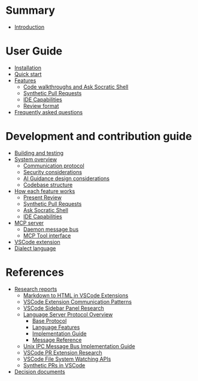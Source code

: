 # Summary

<!-- Claude: consult chapters in this file for deeper background on topics as needed -->

- [Introduction](./introduction.md) <!-- 💡: Project overview, problem statement, and relationship to socratic shell ecosystem -->

# User Guide <!-- 💡: End-user documentation for people using Dialectic in their AI development workflow -->

- [Installation](./installation.md) <!-- 💡: Step-by-step setup for both VSCode extension and MCP server components -->
- [Quick start](./quick-start.md) <!-- 💡: Basic workflow example showing AI assistant → review display → navigation cycle -->
- [Features]() <!-- 💡: Explains how to use each feature -->
    - [Code walkthroughs and Ask Socratic Shell](./present-review.md) <!-- 💡: Give examples of how to ask the agent to walk through code with you, what happens when you click links, and how you can use Ask Socratic Shell. -->
    - [Synthetic Pull Requests](./synthetic-pr.md) <!-- 💡: How to create PR-like reviews from LLM code changes, with AI insight comments (💡❓TODO/FIXME) and familiar review workflows for approving/requesting changes -->
    - [IDE Capabilities](./ide-capabilities.md) <!-- 💡: Natural language interface to VSCode/LSP features, current capabilities, and implementation details -->
    - [Review format](./review-format.md) <!-- 💡: Explains file:line syntax, reference-style links [file:line][], and markdown conventions AI assistants should follow -->
- [Frequently asked questions](./faq.md) <!-- 💡: Anticipated user questions about common errors, expected workflow, purpose, comparisons with other tools, etc -->

# Development and contribution guide <!-- 💡: Technical documentation for contributors and people wanting to understand system internals -->

- [Building and testing](./design/build-and-test.md) <!-- 💡: Development environment setup, build process, and testing procedures -->
- [System overview](./design/overview.md) <!-- 💡: High-level architecture showing MCP server ↔ VSCode extension communication via Unix sockets -->
    - [Communication protocol](./design/protocol.md) <!-- 💡: JSON message format, Unix socket/named pipe IPC, and error handling between components -->
    - [Security considerations](./design/security.md) <!-- 💡: CSP headers, DOMPurify sanitization, and secure webview practices for markdown rendering -->
    - [AI Guidance design considerations](./design/ai-guidance.md) <!-- 💡: Design decisions made specifically to work well with AI collaboration patterns from socratic shell -->
    - [Codebase structure](./design/codebase-structure.md) <!-- 💡: Overview of project structure, key files, and how components connect for contributors -->
- [How each feature works]() <!-- 💡: Walk through the flow of particular features -->
    - [Present Review](./design/present-review.md) <!-- 💡: How AI assistants present code reviews, message flows, and implementation details -->
    - [Synthetic Pull Requests](./design/synthetic-pr.md) <!-- 💡: Git operations with git2, AI comment parsing (💡❓TODO/FIXME), MCP tool implementation, and VSCode CommentController integration for PR-like workflows -->
    - [Ask Socratic Shell](./design/ask-socratic-shell.md) <!-- 💡: How Ask Socratic Shell works, message flows, and implementation details -->
    - [IDE Capabilities](./design/ide-capabilities.md) <!-- 💡: Natural language interface to VSCode/LSP features, current capabilities, and implementation details -->
- [MCP server](./design/mcp-server.md) <!-- 💡: Highlights of the MCP server  --> 
    - [Daemon message bus](./design/daemon.md) <!-- 💡: Central message router implementation, client management, process lifecycle, and Unix socket server architecture -->
    - [MCP Tool interface](./design/mcp-tool-interface.md) <!-- 💡: API specification for AI assistants calling present_review tool with markdown content -->
- [VSCode extension](./design/extension.md) <!-- 💡: Highlights of the VSCode Extension design and implementation: activation, establishing IPC protocol -->
- [Dialect language](./design/dialect-language.md) <!-- 💡: JSON mini-language semantics for IDE operations - function composition, value types, and execution model -->

# References

- [Research reports]() <!-- 💡: Background research that informed design decisions - consult when discussing related technical topics -->
    - [Markdown to HTML in VSCode Extensions](./references/markdown-to-html-in-vscode.md) <!-- 💡: Comprehensive guide on markdown-it dominance (95% of VSCode extensions), custom renderer rules for link handling, multi-layered approach (parser/webview/extension), security with CSP and DOMPurify, command URI patterns. Relevant for: markdown processing, custom link handling, webview security, VSCode extension patterns -->
    - [VSCode Extension Communication Patterns](./references/cli-extension-communication-guide.md) <!-- 💡: Four communication approaches between CLI tools and VSCode extensions: Unix socket/named pipe (recommended), HTTP server, file-based, and remote execution considerations. Covers environmentVariableCollection for discovery, cross-platform compatibility, security best practices. Relevant for: MCP server communication, IPC implementation, CLI-extension integration -->
    - [VSCode Sidebar Panel Research](./references/vscode-extensions-sidebar-panel-research-report.md) <!-- 💡: Complete guide for VSCode extension sidebar panels including TreeDataProvider registration, package.json configuration, debugging strategies. Covers TreeView vs Webview approaches for content display, common configuration issues, and systematic debugging steps. Relevant for: sidebar UI implementation, extension architecture, TreeView/Webview decisions -->
    - [Language Server Protocol Overview](./references/lsp-overview/README.md) <!-- 💡: LSP architecture solving M×N complexity problem with client-server model, JSON-RPC 2.0 messaging, multiple transport options (stdio, sockets, TCP, Node.js IPC). Reduces editor×language integrations from M×N to M+N. Relevant for: protocol design patterns, client-server communication, future LSP integration considerations -->
        - [Base Protocol](./references/lsp-overview/base-protocol.md) <!-- 💡: JSON-RPC 2.0 foundation with HTTP-style headers, Content-Length mandatory for stream communication, request/response/notification model with id correlation, standard and LSP-specific error codes. Relevant for: protocol design, message structure, error handling patterns -->
        - [Language Features](./references/lsp-overview/language-features.md) <!-- 💡: Comprehensive LSP feature catalog including navigation (go-to-definition, find references), information (hover, signature help), code intelligence (completion, actions, lens), formatting, semantic tokens, inlay hints, and diagnostics (push/pull models). Relevant for: code intelligence features, enhanced review experience, future LSP integration -->
        - [Implementation Guide](./references/lsp-overview/implementation-guide.md) <!-- 💡: Practical LSP server/client implementation patterns covering process isolation, message ordering, state management, error handling with exponential backoff, transport configuration (--stdio, --pipe, --socket), three-tier testing strategy, and security considerations (input validation, process isolation, path sanitization). Relevant for: robust IPC implementation, testing strategy, security best practices -->
        - [Message Reference](./references/lsp-overview/message-reference.md) <!-- 💡: Complete LSP message catalog with request/response pairs, notifications, $/prefixed protocol messages, capabilities exchange during initialization, document synchronization (full/incremental), workspace/window features, and proper lifecycle management (initialize → initialized → shutdown → exit). Relevant for: protocol patterns, capability negotiation, document synchronization, future LSP integration -->
    - [Unix IPC Message Bus Implementation Guide](./references/unix-message-bus-architecture.md) <!-- 💡: Comprehensive research on Unix IPC message bus patterns covering Unix domain sockets vs other mechanisms, hub-and-spoke architecture with central broker, epoll-based event handling, process lifecycle management, performance optimization through hybrid approaches, security hardening, and real-world implementations (D-Bus, Redis, nanomsg). Validates Unix sockets as superior foundation for multi-client message buses with concrete implementation patterns. Relevant for: message bus daemon design, IPC architecture decisions, multi-process communication, performance considerations -->
    - [VSCode PR Extension Research](./references/vscode-extensions-dev-pattern.md) <!-- 💡: This research report provides comprehensive technical documentation for building a VS Code extension that creates synthetic pull requests for LLM-generated code changes, covering all essential VS Code Extension APIs with detailed implementation examples. It includes the Comment Controller API for creating PR-like commenting experiences with pre-populated LLM explanations, the Tree View API for PR navigation interfaces in VS Code's sidebar, the Webview API for detailed PR panels with approve/request changes functionality, diff viewer integration for showing file changes, and file system watchers for detecting LLM modifications. The report contains practical code examples for comment thread management, tree data providers, webview panel creation, change tracking systems, command registration for review actions, and integration patterns for forwarding user feedback to LLMs and applying their suggested changes back to the codebase. Consult this report when implementing VS Code extensions that need to display code diffs, manage commenting workflows, create custom sidebar views, integrate with LLM APIs for code review scenarios, or replicate GitHub-style pull request interfaces within VS Code. -->
    - [VSCode File System Watching APIs](./references/VS-Code-file-system-watching.md) <!-- This comprehensive guide covers VS Code's file system watching capabilities for extension developers, including the workspace.createFileSystemWatcher() API, platform-specific implementations (Linux inotify, Windows ReadDirectoryChangesW, macOS FSEvents), performance optimization strategies, and handling external file changes that occur outside VS Code. It provides detailed implementation patterns for debouncing rapid changes, monitoring configuration files, handling race conditions and temporary files, optimizing glob patterns and exclusion rules, and working with remote development environments (WSL, SSH, containers, Codespaces). Consult this guide when building VS Code extensions that need to monitor file system changes, detect external modifications, optimize watching performance, handle cross-platform file events, implement change tracking systems, or work with file watching in remote development scenarios. -->
    - [Synthetic PRs in VSCode](./references/Synthetic-PRs-in-vscode.md) <!-- This research report provides comprehensive technical guidance for building synthetic/local pull request systems in VS Code that work entirely with local data without requiring remote Git repositories. It covers the CommentController API for code review interfaces, Git Extension API for local repository access, Source Control API integration, custom diff generation, state persistence strategies, and user interaction patterns that mirror traditional PR workflows. The report includes implementation examples from GitHub, Azure DevOps, and GitLab extensions, architectural recommendations for PR lifecycle management, and specific patterns for creating "fake" PRs from local Git changes, AI-generated code, or working directory modifications. Consult this report when building VS Code extensions that need local code review capabilities, synthetic PR interfaces, comment systems for line-by-line feedback, Git integration without remotes, AI code review workflows, or custom diff viewing experiences that don't rely on external PR providers. -->
- [Decision documents]()